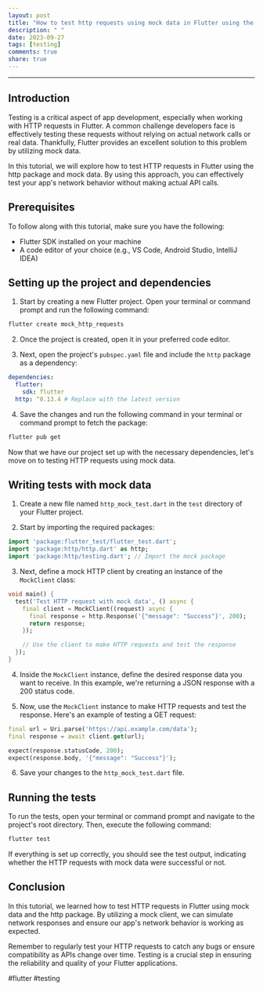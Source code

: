 ```yaml
---
layout: post
title: "How to test http requests using mock data in Flutter using the http package."
description: " "
date: 2023-09-27
tags: [testing]
comments: true
share: true
---
```


---

## Introduction

Testing is a critical aspect of app development, especially when working with HTTP requests in Flutter. A common challenge developers face is effectively testing these requests without relying on actual network calls or real data. Thankfully, Flutter provides an excellent solution to this problem by utilizing mock data.

In this tutorial, we will explore how to test HTTP requests in Flutter using the http package and mock data. By using this approach, you can effectively test your app's network behavior without making actual API calls.

## Prerequisites

To follow along with this tutorial, make sure you have the following:

- Flutter SDK installed on your machine
- A code editor of your choice (e.g., VS Code, Android Studio, IntelliJ IDEA)

## Setting up the project and dependencies

1. Start by creating a new Flutter project. Open your terminal or command prompt and run the following command:

```bash
flutter create mock_http_requests
```

2. Once the project is created, open it in your preferred code editor.

3. Next, open the project's `pubspec.yaml` file and include the `http` package as a dependency:

```yaml
dependencies:
  flutter:
    sdk: flutter
  http: ^0.13.4 # Replace with the latest version
```

4. Save the changes and run the following command in your terminal or command prompt to fetch the package:

```bash
flutter pub get
```

Now that we have our project set up with the necessary dependencies, let's move on to testing HTTP requests using mock data.

## Writing tests with mock data

1. Create a new file named `http_mock_test.dart` in the `test` directory of your Flutter project.

2. Start by importing the required packages:

```dart
import 'package:flutter_test/flutter_test.dart';
import 'package:http/http.dart' as http;
import 'package:http/testing.dart'; // Import the mock package
```

3. Next, define a mock HTTP client by creating an instance of the `MockClient` class:

```dart
void main() {
  test('Test HTTP request with mock data', () async {
    final client = MockClient((request) async {
      final response = http.Response('{"message": "Success"}', 200);
      return response;
    });

    // Use the client to make HTTP requests and test the response
  });
}
```

4. Inside the `MockClient` instance, define the desired response data you want to receive. In this example, we're returning a JSON response with a 200 status code.

5. Now, use the `MockClient` instance to make HTTP requests and test the response. Here's an example of testing a GET request:

```dart
final url = Uri.parse('https://api.example.com/data');
final response = await client.get(url);

expect(response.statusCode, 200);
expect(response.body, '{"message": "Success"}');
```

6. Save your changes to the `http_mock_test.dart` file.

## Running the tests

To run the tests, open your terminal or command prompt and navigate to the project's root directory. Then, execute the following command:

```bash
flutter test
```

If everything is set up correctly, you should see the test output, indicating whether the HTTP requests with mock data were successful or not.

## Conclusion

In this tutorial, we learned how to test HTTP requests in Flutter using mock data and the http package. By utilizing a mock client, we can simulate network responses and ensure our app's network behavior is working as expected.

Remember to regularly test your HTTP requests to catch any bugs or ensure compatibility as APIs change over time. Testing is a crucial step in ensuring the reliability and quality of your Flutter applications.

#flutter #testing